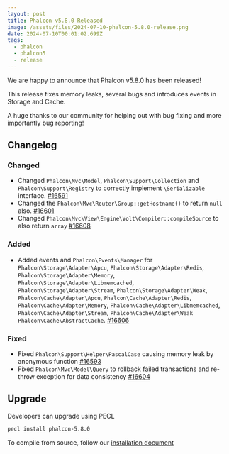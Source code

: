 ```yaml
---
layout: post
title: Phalcon v5.8.0 Released
image: /assets/files/2024-07-10-phalcon-5.8.0-release.png
date: 2024-07-10T00:01:02.699Z
tags:
  - phalcon
  - phalcon5
  - release
---
```

We are happy to announce that Phalcon v5.8.0 has been released!

<!--more-->

This release fixes memory leaks, several bugs and introduces events in Storage and Cache.

A huge thanks to our community for helping out with bug fixing and more importantly bug reporting!

## Changelog

### Changed

- Changed `Phalcon\Mvc\Model`, `Phalcon\Support\Collection` and `Phalcon\Support\Registry` to correctly implement `\Serializable` interface. [#16591](https://github.com/phalcon/cphalcon/issues/16591)
- Changed the `Phalcon\Mvc\Router\Group::getHostname()` to return `null` also. [#16601](https://github.com/phalcon/cphalcon/issues/16601)
- Changed `Phalcon\Mvc\View\Engine\Volt\Compiler::compileSource` to also return `array` [#16608](https://github.com/phalcon/cphalcon/issues/16608)

### Added

- Added events and `Phalcon\Events\Manager` for `Phalcon\Storage\Adapter\Apcu`,
  `Phalcon\Storage\Adapter\Redis`,
  `Phalcon\Storage\Adapter\Memory`,
  `Phalcon\Storage\Adapter\Libmemcached`,
  `Phalcon\Storage\Adapter\Stream`,
  `Phalcon\Storage\Adapter\Weak`,
  `Phalcon\Cache\Adapter\Apcu`,
  `Phalcon\Cache\Adapter\Redis`,
  `Phalcon\Cache\Adapter\Memory`,
  `Phalcon\Cache\Adapter\Libmemcached`,
  `Phalcon\Cache\Adapter\Stream`,
  `Phalcon\Cache\Adapter\Weak`
  `Phalcon\Cache\AbstractCache`. [#16606](https://github.com/phalcon/cphalcon/issues/16606)
 
### Fixed

- Fixed `Phalcon\Support\Helper\PascalCase` causing memory leak by anonymous function [#16593](https://github.com/phalcon/cphalcon/issues/16593)
- Fixed `Phalcon\Mvc\Model\Query` to rollback failed transactions and re-throw exception for data consistency [#16604](https://github.com/phalcon/cphalcon/issues/16604)


## Upgrade
Developers can upgrade using PECL

```bash
pecl install phalcon-5.8.0
```

To compile from source, follow our [installation document](https://docs.phalcon.io/5.8/installation)

